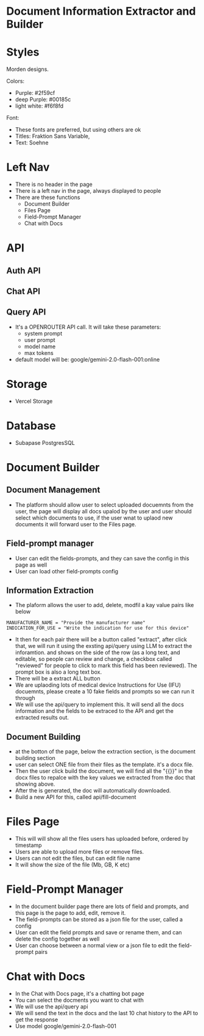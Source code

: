 # Document Information Extractor and Builder

# Styles
Morden designs. 

Colors:
- Purple: #2f59cf
- deep Purple: #00185c
- light white: #f6f8fd

Font:
- These fonts are preferred, but using others are ok
- Titles: Fraktion Sans Variable,
- Text: Soehne

# Left Nav
- There is no header in the page
- There is a left nav in the page, always displayed to people
- There are these functions
    - Document Builder
    - Files Page
    - Field-Prompt Manager
    - Chat with Docs

# API

## Auth API
## Chat API
## Query API
- It's a OPENROUTER API call. It will take these parameters:
    - system prompt
    - user prompt
    - model name
    - max tokens
- default model will be: google/gemini-2.0-flash-001:online

# Storage
- Vercel Storage

# Database
- Subapase PostgresSQL

# Document Builder

## Document Management
- The platform should allow user to select uploaded docuemnts from the user, the page will display all docs upalod by the user and user should select which documents to use, if the user wnat to uplaod new documents it will forward user to the Files page.

## Field-prompt manager
- User can edit the fields-prompts, and they can save the config in this page as well
- User can load other field-prompts config

## Information Extraction
- The plaform allows the user to add, delete, modfil a kay value pairs like below
```
MANUFACTURER_NAME = "Provide the manufacturer name"
INDICATION_FOR_USE = "Write the indication for use for this device"
```
- It then for each pair there will be a button called "extract", after click that, we will run it using the exsting api/query using LLM to extract the inforamtion. and shows on the side of the row (as a long text, and editable, so people can review and change, a checkbox called "reviewed" for people to click to mark this field has been reviewed). The prompt box is also a long text box.
- There will be a extract ALL button
- We are uplaoding lots of medical device Instructions for Use (IFU) docuemnts, please create a 10 fake fields and prompts so we can run it through
- We will use the api/query to implement this. It will send all the docs information and the fields to be extraced to the API and get the extracted results out. 

## Document Building
- at the botton of the page, below the extraction section, is the document building section
- user can select ONE file from their files as the template. it's a docx file.
- Then the user click build the document, we will find all the "{{}}" in the docx files to repalce with the key values we extracted from the doc that showing above.
- After the is generated, the doc will automatically downloaded.
- Build a new API for this, called api/fill-document

# Files Page
- This will will show all the files users has uploaded before, ordered by timestamp
- Users are able to upload more files or remove files.
- Users can not edit the files, but can edit file name
- It will show the size of the file (Mb, GB, K etc)

# Field-Prompt Manager
- In the document builder page there are lots of field and prompts, and this page is the page to add, edit, remove it.
- The field-prompts can be stored as a json file for the user, called a config
- User can edit the field prompts and save or rename them, and can delete the config together as well
- User can choose between a normal view or a json file to edit the field-prompt pairs

# Chat with Docs
- In the Chat with Docs page, it's a chatting bot page
- You can select the docments you want to chat with
- We will use the api/query api
- We will send the text in the docs and the last 10 chat history to the API to get the response
- Use model google/gemini-2.0-flash-001